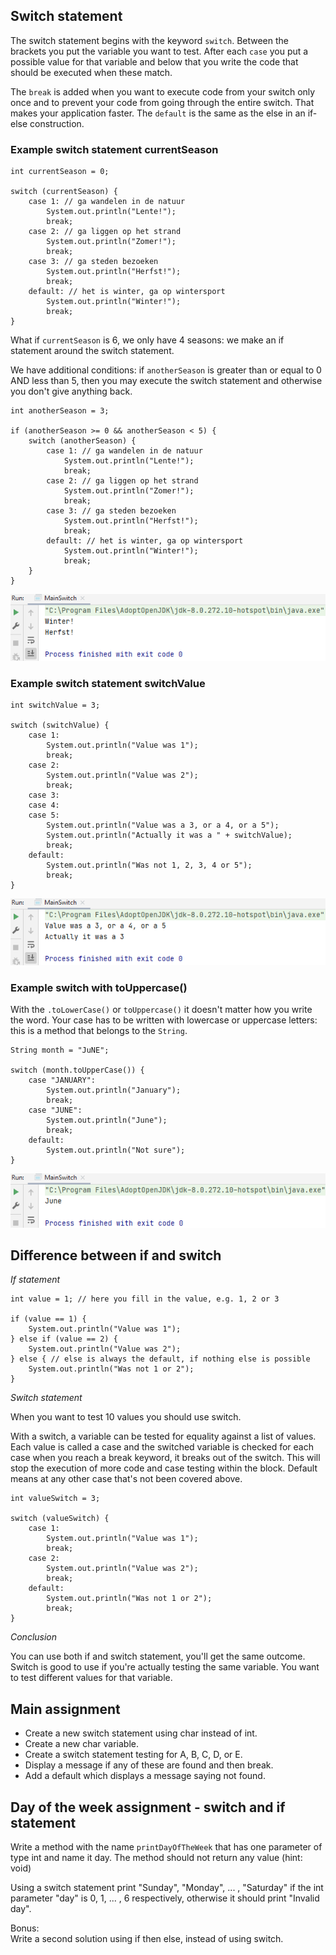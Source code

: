 ## Switch statement

The switch statement begins with the keyword `switch`. Between the brackets you put the variable you want to test. After each `case` you put a possible value for that variable and below that you write the code that should be executed when these match.

The `break` is added when you want to execute code from your switch only once and to prevent your code from going through the entire switch. That makes your application faster. The `default` is the same as the else in an if-else construction.

### Example switch statement currentSeason 

    int currentSeason = 0;
    
    switch (currentSeason) {
        case 1: // ga wandelen in de natuur
            System.out.println("Lente!");
            break;
        case 2: // ga liggen op het strand
            System.out.println("Zomer!");
            break;
        case 3: // ga steden bezoeken
            System.out.println("Herfst!");
            break;
        default: // het is winter, ga op wintersport
            System.out.println("Winter!");
            break;
    }

What if `currentSeason` is 6, we only have 4 seasons: we make an if statement around the switch statement.

We have additional conditions: if `anotherSeason` is greater than or equal to 0 AND less than 5, then you may execute the switch statement and otherwise you don't give anything back.

    int anotherSeason = 3;
    
    if (anotherSeason >= 0 && anotherSeason < 5) {
        switch (anotherSeason) {
            case 1: // ga wandelen in de natuur
                System.out.println("Lente!");
                break;
            case 2: // ga liggen op het strand
                System.out.println("Zomer!");
                break;
            case 3: // ga steden bezoeken
                System.out.println("Herfst!");
                break;
            default: // het is winter, ga op wintersport
                System.out.println("Winter!");
                break;
        }
    }

![img.png](img.png)

### Example switch statement switchValue

    int switchValue = 3;

    switch (switchValue) {
        case 1:
            System.out.println("Value was 1");
            break;
        case 2:
            System.out.println("Value was 2");
            break;
        case 3:
        case 4:
        case 5:
            System.out.println("Value was a 3, or a 4, or a 5");
            System.out.println("Actually it was a " + switchValue);
            break;
        default:
            System.out.println("Was not 1, 2, 3, 4 or 5");
            break;
    }

![img_1.png](img_1.png)

### Example switch with toUppercase()

With the `.toLowerCase()` or `toUppercase()` it doesn't matter how you write the word. Your case has to be written with lowercase or uppercase letters: this is a method that belongs to the `String`.

    String month = "JuNE";
    
    switch (month.toUpperCase()) {
        case "JANUARY":
            System.out.println("January");
            break;
        case "JUNE":
            System.out.println("June");
            break;
        default:
            System.out.println("Not sure");
    }

![img_2.png](img_2.png)

## Difference between if and switch

<i> If statement</i>

    int value = 1; // here you fill in the value, e.g. 1, 2 or 3

    if (value == 1) {
        System.out.println("Value was 1");
    } else if (value == 2) {
        System.out.println("Value was 2");
    } else { // else is always the default, if nothing else is possible
        System.out.println("Was not 1 or 2");
    }

<i>Switch statement</i>

When you want to test 10 values you should use switch.

With a switch, a variable can be tested for equality against a list of values. Each value is called a case and the switched variable is checked for each case when you reach a break keyword, it breaks out of the switch. This will stop the execution of more code and case testing within the block. Default means at any other case that's not been covered above.

    int valueSwitch = 3;
    
    switch (valueSwitch) {
        case 1:
            System.out.println("Value was 1");
            break;
        case 2:
            System.out.println("Value was 2");
            break;
        default:
            System.out.println("Was not 1 or 2");
            break;
    }

<i> Conclusion </i> 

You can use both if and switch statement, you'll get the same outcome.<br/>
Switch is good to use if you're actually testing the same variable. You want to test different values for that variable.

## Main assignment

- Create a new switch statement using char instead of int.<br/>
- Create a new char variable.<br/>
- Create a switch statement testing for  A, B, C, D, or E.<br/>
- Display a message if any of these are found and then break.<br/>
- Add a default which displays a message saying not found.

## Day of the week assignment - switch and if statement

Write a method with the name `printDayOfTheWeek` that has one parameter of type int and name it day. The method should not return any value (hint: void)

Using a switch statement print "Sunday", "Monday", ... , "Saturday" if the int parameter "day" is 0, 1, ... , 6 respectively, otherwise it should print "Invalid day".

Bonus: <br/>
Write a second solution using if then else, instead of using switch.